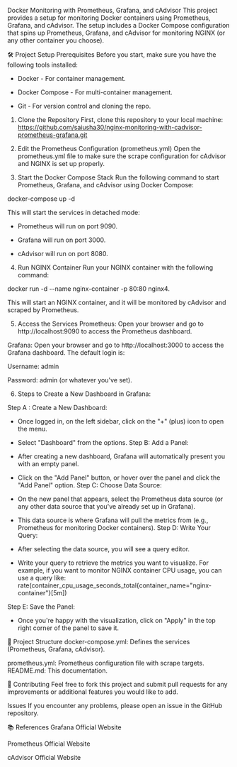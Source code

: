Docker Monitoring with Prometheus, Grafana, and cAdvisor
This project provides a setup for monitoring Docker containers using Prometheus, Grafana, and cAdvisor. The setup includes a Docker Compose configuration that spins up Prometheus, Grafana, and cAdvisor for monitoring NGINX (or any other container you choose).

🛠️ Project Setup
Prerequisites
Before you start, make sure you have the following tools installed:

* Docker - For container management.

* Docker Compose - For multi-container management.

* Git - For version control and cloning the repo.

1. Clone the Repository
First, clone this repository to your local machine:
https://github.com/saiusha30/nginx-monitoring-with-cadvisor-prometheus-grafana.git
2. Edit the Prometheus Configuration (prometheus.yml)
Open the prometheus.yml file to make sure the scrape configuration for cAdvisor and NGINX is set up properly.

3. Start the Docker Compose Stack
Run the following command to start Prometheus, Grafana, and cAdvisor using Docker Compose:

docker-compose up -d

This will start the services in detached mode:

* Prometheus will run on port 9090.

* Grafana will run on port 3000.

* cAdvisor will run on port 8080.
4. Run NGINX Container
Run your NGINX container with the following command:

docker run -d --name nginx-container -p 80:80 nginx4. 

This will start an NGINX container, and it will be monitored by cAdvisor and scraped by Prometheus.

5. Access the Services
Prometheus: Open your browser and go to http://localhost:9090 to access the Prometheus dashboard.

Grafana: Open your browser and go to http://localhost:3000 to access the Grafana dashboard. The default login is:

Username: admin

Password: admin (or whatever you've set).

6. Steps to Create a New Dashboard in Grafana:

Step A : Create a New Dashboard:

* Once logged in, on the left sidebar, click on the "+" (plus) icon to open the menu.

* Select "Dashboard" from the options.
Step B:
Add a Panel:

* After creating a new dashboard, Grafana will automatically present you with an empty panel.

* Click on the "Add Panel" button, or hover over the panel and click the "Add Panel" option.
Step C:
Choose Data Source:

* On the new panel that appears, select the Prometheus data source (or any other data source that you've already set up in Grafana).

* This data source is where Grafana will pull the metrics from (e.g., Prometheus for monitoring Docker containers).
Step D:
Write Your Query:

* After selecting the data source, you will see a query editor.

* Write your query to retrieve the metrics you want to visualize. For example, if you want to monitor NGINX container CPU usage, you can use a query like:
rate(container_cpu_usage_seconds_total{container_name="nginx-container"}[5m])

Step E:
Save the Panel:

* Once you're happy with the visualization, click on "Apply" in the top right corner of the panel to save it.

🧰 Project Structure
docker-compose.yml: Defines the services (Prometheus, Grafana, cAdvisor).

prometheus.yml: Prometheus configuration file with scrape targets.
README.md: This documentation.


🚀 Contributing
Feel free to fork this project and submit pull requests for any improvements or additional features you would like to add.

Issues
If you encounter any problems, please open an issue in the GitHub repository.

📚 References
Grafana Official Website

Prometheus Official Website

cAdvisor Official Website



